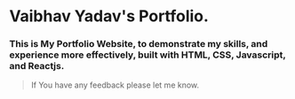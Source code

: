 # Vaibhav Yadav's Portfolio.
### This is My Portfolio Website, to demonstrate my skills, and experience more effectively, built with HTML, CSS, Javascript, and Reactjs.   
> If You have any feedback please let me know.
